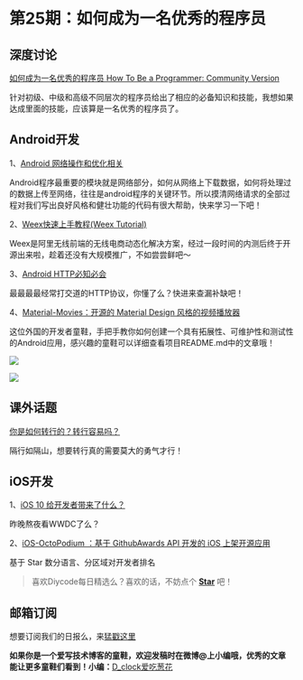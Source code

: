 # 第25期：如何成为一名优秀的程序员

## 深度讨论

[如何成为一名优秀的程序员 How To Be a Programmer: Community Version](http://diycode.cc/news/259)

针对初级、中级和高级不同层次的程序员给出了相应的必备知识和技能，我想如果达成里面的技能，应该算是一名优秀的程序员了。

## Android开发

1、[Android 网络操作和优化相关](https://mp.weixin.qq.com/s?__biz=MzA3MDMyMjkzNg==&mid=2652261762&idx=1&sn=dd95181222f40e6818d9df26ef31fab6&scene=0&pass_ticket=9%2FMdgGNR%2BcHQFO4rm%2FVr61EvcK4BkZc9Tdb1bNWhlaRbGZLISyBuUC0YH2PdbNHd#rd)

Android程序最重要的模块就是网络部分，如何从网络上下载数据，如何将处理过的数据上传至网络，往往是android程序的关键环节。所以摸清网络请求的全部过程对我们写出良好风格和健壮功能的代码有很大帮助，快来学习一下吧！

2、[Weex快速上手教程(Weex Tutorial)](http://mp.weixin.qq.com/s?__biz=MzA4MjA0MTc4NQ==&mid=504089966&idx=1&sn=4dd5753c1b97a15259e88ee2ee5bf092#rd)

Weex是阿里无线前端的无线电商动态化解决方案，经过一段时间的内测后终于开源出来啦，趁着还没有大规模推广，不如尝尝鲜吧～

3、[Android HTTP必知必会](http://jayfeng.com/2016/01/08/Android%20HTTP%E5%BF%85%E7%9F%A5%E5%BF%85%E4%BC%9A/index.html)

最最最最经常打交道的HTTP协议，你懂了么？快进来查漏补缺吧！

4、[Material-Movies：开源的 Material Design 风格的视频播放器](https://github.com/saulmm/Material-Movies)

这位外国的开发者童鞋，手把手教你如何创建一个具有拓展性、可维护性和测试性的Android应用，感兴趣的童鞋可以详细查看项目README.md中的文章哦！

![](https://camo.githubusercontent.com/cb1a7ead648dd745e5b3e4a2600f24a8dc37bbe7/687474703a2f2f616e64726f636f64652e65732f77702d636f6e74656e742f75706c6f6164732f323031352f30332f66616d696c79322e706e67)

![](https://camo.githubusercontent.com/2ba10e10de55425ed5cee91c329a87902689bf21/687474703a2f2f616e64726f636f64652e65732f77702d636f6e74656e742f75706c6f6164732f323031352f30332f64657461696c46616d696c792d65313432363138303035333231352e706e67)


## 课外话题

[你是如何转行的？转行容易吗？](https://www.zhihu.com/question/28544155)

隔行如隔山，想要转行真的需要莫大的勇气才行！

## iOS开发

1、[iOS 10 给开发者带来了什么？](https://zhuanlan.zhihu.com/p/21348691)

昨晚熬夜看WWDC了么？

2、[iOS-OctoPodium ：基于 GithubAwards API 开发的 iOS 上架开源应用](https://github.com/nunogoncalves/iOS-OctoPodium)

基于 Star 数分语言、分区域对开发者排名

> 喜欢Diycode每日精选么？喜欢的话，不妨点个 **[Star](https://github.com/DiyCodes/code_news)** 吧！

## 邮箱订阅

想要订阅我们的日报么，来[猛戳这里](http://list.qq.com/cgi-bin/qf_invite?id=d469993d2c888e971c0fbb2309c4d84256968386b126b967)

**如果你是一个爱写技术博客的童鞋，欢迎发稿时在微博@上小编哦，优秀的文章能让更多童鞋们看到！小编：**[D_clock爱吃葱花](http://weibo.com/2480694892/profile?rightmod=1&wvr=6&mod=personinfo&is_all=1)
